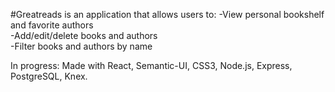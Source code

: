#Greatreads is an application that allows users to:
-View personal bookshelf and favorite authors <br />
-Add/edit/delete books and authors <br />
-Filter books and authors by name <br />

In progress: Made with React, Semantic-UI, CSS3, Node.js, Express, PostgreSQL, Knex. 
